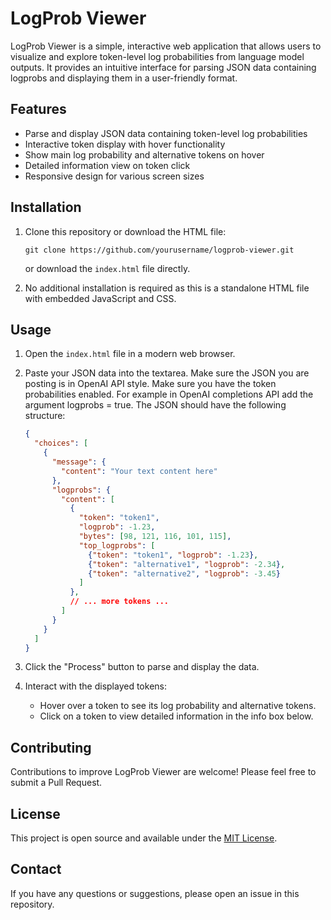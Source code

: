 # LogProb Viewer

LogProb Viewer is a simple, interactive web application that allows users to visualize and explore token-level log probabilities from language model outputs. It provides an intuitive interface for parsing JSON data containing logprobs and displaying them in a user-friendly format.

## Features

- Parse and display JSON data containing token-level log probabilities
- Interactive token display with hover functionality
- Show main log probability and alternative tokens on hover
- Detailed information view on token click
- Responsive design for various screen sizes

## Installation

1. Clone this repository or download the HTML file:

   ```
   git clone https://github.com/yourusername/logprob-viewer.git
   ```

   or download the `index.html` file directly.

2. No additional installation is required as this is a standalone HTML file with embedded JavaScript and CSS.

## Usage

1. Open the `index.html` file in a modern web browser.

2. Paste your JSON data into the textarea. Make sure the JSON you are posting is in OpenAI API style.
Make sure you have the token probabilities enabled. For example in OpenAI completions API add the argument logprobs = true. 
The JSON should have the following structure:

   ```json
   {
     "choices": [
       {
         "message": {
           "content": "Your text content here"
         },
         "logprobs": {
           "content": [
             {
               "token": "token1",
               "logprob": -1.23,
               "bytes": [98, 121, 116, 101, 115],
               "top_logprobs": [
                 {"token": "token1", "logprob": -1.23},
                 {"token": "alternative1", "logprob": -2.34},
                 {"token": "alternative2", "logprob": -3.45}
               ]
             },
             // ... more tokens ...
           ]
         }
       }
     ]
   }
   ```

3. Click the "Process" button to parse and display the data.

4. Interact with the displayed tokens:
   - Hover over a token to see its log probability and alternative tokens.
   - Click on a token to view detailed information in the info box below.

## Contributing

Contributions to improve LogProb Viewer are welcome! Please feel free to submit a Pull Request.

## License

This project is open source and available under the [MIT License](LICENSE).

## Contact

If you have any questions or suggestions, please open an issue in this repository.